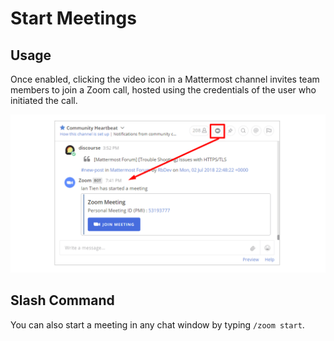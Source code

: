 # Start Meetings

## Usage

Once enabled, clicking the video icon in a Mattermost channel invites team members to join a Zoom call, hosted using the credentials of the user who initiated the call.

![](../.gitbook/assets/example.png)

## Slash Command

You can also start a meeting in any chat window by typing `/zoom start`.

